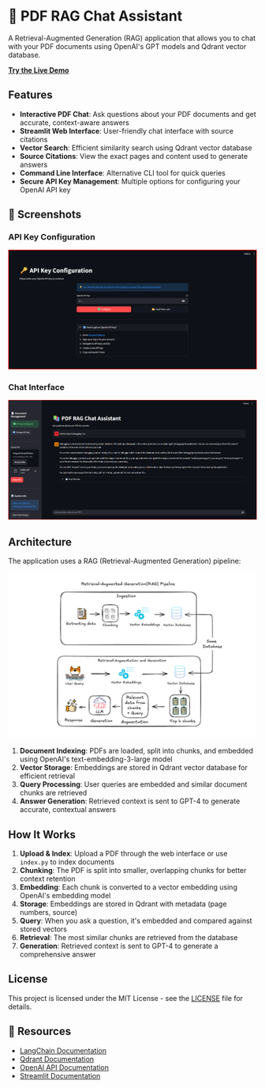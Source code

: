 # 📄 PDF RAG Chat Assistant

A Retrieval-Augmented Generation (RAG) application that allows you to chat with your PDF documents using OpenAI's GPT models and Qdrant vector database.

**[Try the Live Demo](https://pdf-chat-rag-model.streamlit.app/)**

## Features

- **Interactive PDF Chat**: Ask questions about your PDF documents and get accurate, context-aware answers
- **Streamlit Web Interface**: User-friendly chat interface with source citations
- **Vector Search**: Efficient similarity search using Qdrant vector database
- **Source Citations**: View the exact pages and content used to generate answers
- **Command Line Interface**: Alternative CLI tool for quick queries
- **Secure API Key Management**: Multiple options for configuring your OpenAI API key

## 📸 Screenshots

### API Key Configuration
![API Key Configuration](./public/config.png)

### Chat Interface
![Chat Interface](./public/main.png)

## Architecture

The application uses a RAG (Retrieval-Augmented Generation) pipeline:

![RAG Pipeline Architecture](./public/RAG.png)

1. **Document Indexing**: PDFs are loaded, split into chunks, and embedded using OpenAI's text-embedding-3-large model
2. **Vector Storage**: Embeddings are stored in Qdrant vector database for efficient retrieval
3. **Query Processing**: User queries are embedded and similar document chunks are retrieved
4. **Answer Generation**: Retrieved context is sent to GPT-4 to generate accurate, contextual answers

## How It Works

1. **Upload & Index**: Upload a PDF through the web interface or use `index.py` to index documents
2. **Chunking**: The PDF is split into smaller, overlapping chunks for better context retention
3. **Embedding**: Each chunk is converted to a vector embedding using OpenAI's embedding model
4. **Storage**: Embeddings are stored in Qdrant with metadata (page numbers, source)
5. **Query**: When you ask a question, it's embedded and compared against stored vectors
6. **Retrieval**: The most similar chunks are retrieved from the database
7. **Generation**: Retrieved context is sent to GPT-4 to generate a comprehensive answer

## License

This project is licensed under the MIT License - see the [LICENSE](LICENSE) file for details.

## 🔗 Resources

- [LangChain Documentation](https://python.langchain.com/)
- [Qdrant Documentation](https://qdrant.tech/documentation/)
- [OpenAI API Documentation](https://platform.openai.com/docs/)
- [Streamlit Documentation](https://docs.streamlit.io/)

